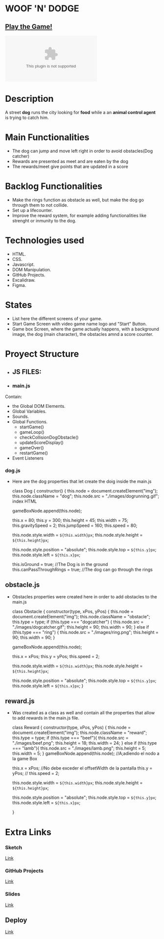 # WOOF 'N' DODGE

## [Play the Game!](https://alejandroduqueg-design.github.io/Woof-n-Dodge-My-Videogame/)

![Game Logo](www.your-image-logo-here.com)


# Description

A street **dog** runs the city looking for **food** while a an **animal control agent** is trying to catch him.


# Main Functionalities

- The dog can jump and move left right in order to avoid obstacles(Dog catcher)
- Rewards are presented as meet and are eaten by the dog
- The rewards/meet give points that are updated in a score 

# Backlog Functionalities

- Make the rings function as obstacle as well, but make the dog go through them to not collide.
- Set up a lifecounter.
- Improve the reward system, for example adding functionalities like strenght or inmunity to the dog.

# Technologies used

- HTML.
- CSS. 
- Javascript. 
- DOM Manipulation. 
- GitHub Projects.
- Excalidraw.
- Figma.

# States

- List here the different screens of your game.
- Start Game Screen with video game name logo and "Start" Button.
- Game box Screen, where the game actually happens, with a background image, the dog (main character), the obstacles amnd a score counter.

# Proyect Structure

- ## JS FILES: 

- ### main.js
Contain:
 - the Global DOM Elements.
 - Global Variables.
 - Sounds.
 - Global Functions.
   - startGame() 
   - gameLoop()
   - checkCollisionDogObstacle()
   - updateScoreDisplay()
   - gameOver()
   - restartGame()
 - Event Listeners  


### dog.js
- Here are the dog properties that let create the doig inside the main.js

    class Dog {
    constructor() {
    this.node = document.createElement("img"); 
    this.node.className = "dog"; 
    this.node.src = "./images/dogrunning.gif"; index HTML

    gameBoxNode.append(this.node); 

    this.x = 80;
    this.y = 300;
    this.height = 45;
    this.width = 75;
    this.gravitySpeed = 2;
    this.jumpSpeed = 160;
    this.speed = 80;

    this.node.style.width = `${this.width}px`;
    this.node.style.height = `${this.height}px`;

    this.node.style.position = "absolute";
    this.node.style.top = `${this.y}px`;
    this.node.style.left = `${this.x}px`;

    this.isGround = true; //The Dog is in the ground
    this.canPassThroughRings = true; //The dog can go through the rings

## obstacle.js 
- Obstacles properties were created here in order to add obstacles to the main.js

    class Obstacle {
    constructor(type, xPos, yPos) {
    this.node = document.createElement("img");
    this.node.className = "obstacle";
    this.type = type;
    if (this.type === "dogcatcher") {
      this.node.src = "./images/dogcatcher.gif";
      this.height = 90;
      this.width = 90;
    } else if (this.type === "ring") {
      this.node.src = "./images/ring.png";
      this.height = 90;
      this.width = 90;
    }

    gameBoxNode.append(this.node); 

    this.x = xPos; 
    this.y = yPos;
    this.speed = 2;

    this.node.style.width = `${this.width}px`;
    this.node.style.height = `${this.height}px`;

    this.node.style.position = "absolute";
    this.node.style.top = `${this.y}px`;
    this.node.style.left = `${this.x}px`;
  }

## reward.js 
- Was created as a class as well and contain all the properties that allow to add rewards in the main.js file.

    class Reward {
    constructor(type, xPos, yPos) {
    this.node = document.createElement("img"); 
    this.node.className = "reward";
    this.type = type;
    if (this.type === "beef"){
      this.node.src = "./images/beef.png";
      this.height = 18;
      this.width = 24;
    }
    else if (this.type === "lamb"){
      this.node.src = "./images/lamb.png";
      this.height = 5;
      this.width = 5;
    }
    gameBoxNode.append(this.node); //A;adiendo el nodo a la game Box

    this.x = xPos; //No debe exceder el offsetWidth de la pantalla
    this.y = yPos; // 
    this.speed = 2;

    this.node.style.width = `${this.width}px`;
    this.node.style.height = `${this.height}px`;

    this.node.style.position = "absolute";
    this.node.style.top = `${this.y}px`;
    this.node.style.left = `${this.x}px`;

  }

# Extra Links 

### Sketch
[Link](https://excalidraw.com/#json=o_DPMK8GAFzKPMJZmo0Wm,sOJgnKD30cCemdU6gjwGIA)

### GitHub Projects
[Link](https://github.com/users/AlejandroDuqueG-design/projects/3)

### Slides
[Link](www.your-slides-url-here.com)

## Deploy
[Link](https://alejandroduqueg-design.github.io/Woof-n-Dodge-My-Videogame/)